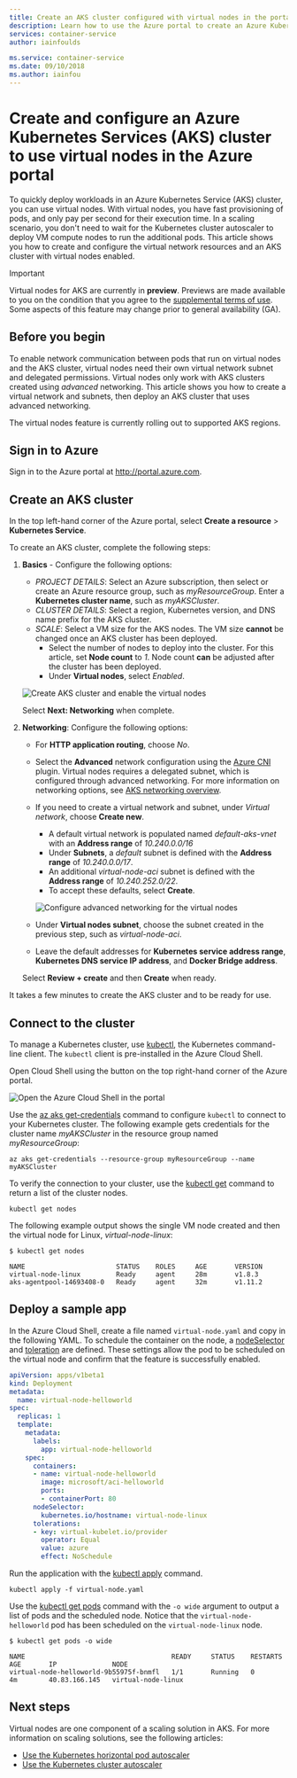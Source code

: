 ```yaml
---
title: Create an AKS cluster configured with virtual nodes in the portal
description: Learn how to use the Azure portal to create an Azure Kubernetes Services (AKS) cluster that uses virtual nodes to run pods.
services: container-service
author: iainfoulds

ms.service: container-service
ms.date: 09/10/2018
ms.author: iainfou
---
```


# Create and configure an Azure Kubernetes Services (AKS) cluster to use virtual nodes in the Azure portal

To quickly deploy workloads in an Azure Kubernetes Service (AKS) cluster, you can use virtual nodes. With virtual nodes, you have fast provisioning of pods, and only pay per second for their execution time. In a scaling scenario, you don't need to wait for the Kubernetes cluster autoscaler to deploy VM compute nodes to run the additional pods. This article shows you how to create and configure the virtual network resources and an AKS cluster with virtual nodes enabled.

> [!IMPORTANT]
> Virtual nodes for AKS are currently in **preview**. Previews are made available to you on the condition that you agree to the [supplemental terms of use](https://azure.microsoft.com/support/legal/preview-supplemental-terms/). Some aspects of this feature may change prior to general availability (GA).

## Before you begin

To enable network communication between pods that run on virtual nodes and the AKS cluster, virtual nodes need their own virtual network subnet and delegated permissions. Virtual nodes only work with AKS clusters created using *advanced* networking. This article shows you how to create a virtual network and subnets, then deploy an AKS cluster that uses advanced networking.

The virtual nodes feature is currently rolling out to supported AKS regions.

## Sign in to Azure

Sign in to the Azure portal at http://portal.azure.com.

## Create an AKS cluster

In the top left-hand corner of the Azure portal, select **Create a resource** > **Kubernetes Service**.

To create an AKS cluster, complete the following steps:

1. **Basics** - Configure the following options:
    - *PROJECT DETAILS*: Select an Azure subscription, then select or create an Azure resource group, such as *myResourceGroup*. Enter a **Kubernetes cluster name**, such as *myAKSCluster*.
    - *CLUSTER DETAILS*: Select a region, Kubernetes version, and DNS name prefix for the AKS cluster.
    - *SCALE*: Select a VM size for the AKS nodes. The VM size **cannot** be changed once an AKS cluster has been deployed.
        - Select the number of nodes to deploy into the cluster. For this article, set **Node count** to *1*. Node count **can** be adjusted after the cluster has been deployed.
        - Under **Virtual nodes**, select *Enabled*.
    
    ![Create AKS cluster and enable the virtual nodes](media/virtual-nodes-portal/enable-virtual-nodes.png)

    Select **Next: Networking** when complete.

1. **Networking**: Configure the following options:
    - For **HTTP application routing**, choose *No*.
    - Select the **Advanced** network configuration using the [Azure CNI][azure-cni] plugin. Virtual nodes requires a delegated subnet, which is configured through advanced networking. For more information on networking options, see [AKS networking overview][aks-network].
    - If you need to create a virtual network and subnet, under *Virtual network*, choose **Create new**.
        - A default virtual network is populated named *default-aks-vnet* with an **Address range** of *10.240.0.0/16*
        - Under **Subnets**, a *default* subnet is defined with the **Address range** of *10.240.0.0/17*.
        - An additional *virtual-node-aci* subnet is defined with the **Address range** of *10.240.252.0/22*.
        - To accept these defaults, select **Create**.

        ![Configure advanced networking for the virtual nodes](media/virtual-nodes-portal/create-virtual-network.png)

    - Under **Virtual nodes subnet**, choose the subnet created in the previous step, such as *virtual-node-aci*.
    - Leave the default addresses for **Kubernetes service address range**, **Kubernetes DNS service IP address**, and **Docker Bridge address**.

    Select **Review + create** and then **Create** when ready.

It takes a few minutes to create the AKS cluster and to be ready for use.

## Connect to the cluster

To manage a Kubernetes cluster, use [kubectl][kubectl], the Kubernetes command-line client. The `kubectl` client is pre-installed in the Azure Cloud Shell.

Open Cloud Shell using the button on the top right-hand corner of the Azure portal.

![Open the Azure Cloud Shell in the portal](media/kubernetes-walkthrough-portal/aks-cloud-shell.png)

Use the [az aks get-credentials][az-aks-get-credentials] command to configure `kubectl` to connect to your Kubernetes cluster. The following example gets credentials for the cluster name *myAKSCluster* in the resource group named *myResourceGroup*:

```azurecli-interactive
az aks get-credentials --resource-group myResourceGroup --name myAKSCluster
```

To verify the connection to your cluster, use the [kubectl get][kubectl-get] command to return a list of the cluster nodes.

```azurecli-interactive
kubectl get nodes
```

The following example output shows the single VM node created and then the virtual node for Linux, *virtual-node-linux*:

```
$ kubectl get nodes

NAME                       STATUS    ROLES     AGE       VERSION
virtual-node-linux         Ready     agent     28m       v1.8.3
aks-agentpool-14693408-0   Ready     agent     32m       v1.11.2
```

## Deploy a sample app

In the Azure Cloud Shell, create a file named `virtual-node.yaml` and copy in the following YAML. To schedule the container on the node, a [nodeSelector][node-selector] and [toleration][toleration] are defined. These settings allow the pod to be scheduled on the virtual node and confirm that the feature is successfully enabled.

```yaml
apiVersion: apps/v1beta1
kind: Deployment
metadata:
  name: virtual-node-helloworld
spec:
  replicas: 1
  template:
    metadata:
      labels:
        app: virtual-node-helloworld
    spec:
      containers:
      - name: virtual-node-helloworld
        image: microsoft/aci-helloworld
        ports:
        - containerPort: 80
      nodeSelector:
        kubernetes.io/hostname: virtual-node-linux
      tolerations:
      - key: virtual-kubelet.io/provider
        operator: Equal
        value: azure
        effect: NoSchedule
```

Run the application with the [kubectl apply][kubectl-apply] command.

```console
kubectl apply -f virtual-node.yaml
```

Use the [kubectl get pods][kubectl-get] command with the `-o wide` argument to output a list of pods and the scheduled node. Notice that the `virtual-node-helloworld` pod has been scheduled on the `virtual-node-linux` node.

```
$ kubectl get pods -o wide

NAME                                     READY     STATUS    RESTARTS   AGE       IP              NODE
virtual-node-helloworld-9b55975f-bnmfl   1/1       Running   0          4m        40.83.166.145   virtual-node-linux
```

## Next steps

Virtual nodes are one component of a scaling solution in AKS. For more information on scaling solutions, see the following articles:

- [Use the Kubernetes horizontal pod autoscaler][aks-hpa]
- [Use the Kubernetes cluster autoscaler][aks-cluster-autoscaler]

<!-- LINKS - external -->
[kubectl]: https://kubernetes.io/docs/user-guide/kubectl/
[kubectl-get]: https://kubernetes.io/docs/reference/generated/kubectl/kubectl-commands#get
[kubectl-apply]: https://kubernetes.io/docs/reference/generated/kubectl/kubectl-commands#apply
[node-selector]:https://kubernetes.io/docs/concepts/configuration/assign-pod-node/
[toleration]: https://kubernetes.io/docs/concepts/configuration/taint-and-toleration/
[azure-cni]: https://github.com/Azure/azure-container-networking/blob/master/docs/cni.md

<!-- LINKS - internal -->
[aks-network]: ./networking-overview.md
[az-aks-get-credentials]: /cli/azure/aks?view=azure-cli-latest#az-aks-get-credentials
[aks-hpa]: tutorial-kubernetes-scale.md
[aks-cluster-autoscaler]: autoscaler.md
